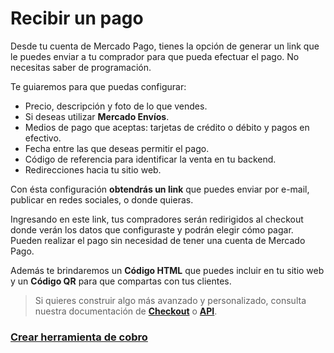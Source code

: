 # Recibir un pago

Desde tu cuenta de Mercado Pago, tienes la opción de generar un link que le puedes enviar a tu comprador para que pueda efectuar el pago. No necesitas saber de programación.   

Te guiaremos para que puedas configurar:

* Precio, descripción y foto de lo que vendes. 
* Si deseas utilizar **Mercado Envíos**.
* Medios de pago que aceptas: tarjetas de crédito o débito y pagos en efectivo.
* Fecha entre las que deseas permitir el pago.
* Código de referencia para identificar la venta en tu backend.
* Redirecciones hacia tu sitio web.

Con ésta configuración **obtendrás un link** que puedes enviar por e-mail, publicar en redes sociales, o donde quieras. 

Ingresando en este link, tus compradores serán redirigidos al checkout donde verán los datos que configuraste y podrán elegir cómo pagar. Pueden realizar el pago sin necesidad de tener una cuenta de Mercado Pago.

Además te brindaremos un **Código HTML** que puedes incluir en tu sitio web y un **Código QR**  para que compartas con tus clientes.


> Si quieres construir algo más avanzado y personalizado, consulta nuestra documentación de **[Checkout](../web-checkout/introduction.es.md)** o **[API](../api/introduction.es.md)**.


### [Crear herramienta de cobro](https://www.mercadopago.com.ar/tools/create)
